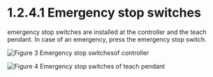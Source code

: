 # 1.2.4.1 Emergency stop switches

emergency stop switches are installed at the controller and the teach pendant. In case of an emergency, press the emergency stop switch.

![Figure 3 Emergency stop switchesof controller](../../../.gitbook/assets/emergency\_stop\_1.png)

![Figure 4 Emergency stop switches of teach pendant](../../../.gitbook/assets/emergency\_stop\_2.png)
